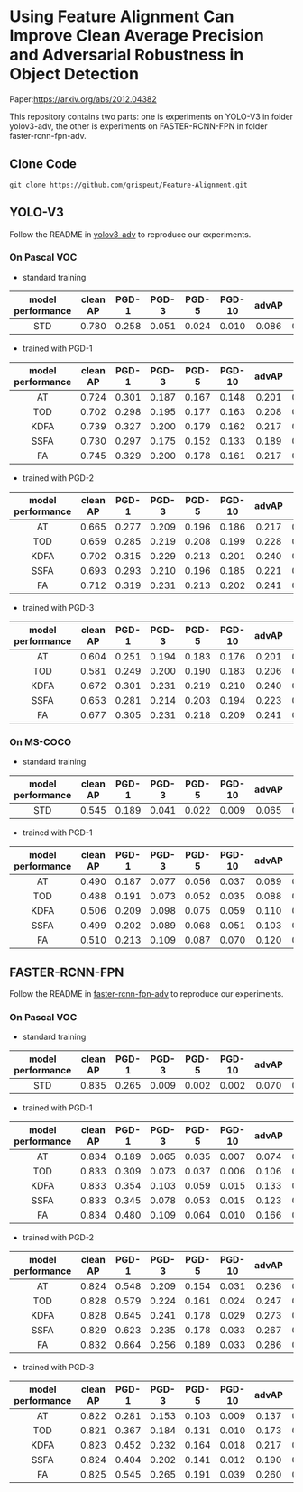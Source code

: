 # Using Feature Alignment Can Improve Clean Average Precision and Adversarial Robustness in Object Detection

Paper:https://arxiv.org/abs/2012.04382

This repository contains two parts: one is experiments on YOLO-V3 in folder yolov3-adv, the other is experiments on FASTER-RCNN-FPN in folder faster-rcnn-fpn-adv.


## Clone Code
```
git clone https://github.com/grispeut/Feature-Alignment.git
```

## YOLO-V3

Follow the README in [yolov3-adv](https://github.com/grispeut/Feature-Alignment/tree/main/yolov3-adv/README.md) to reproduce our experiments.

### On Pascal VOC

+ standard training

| model performance                   |  clean AP | PGD-1 | PGD-3 | PGD-5 | PGD-10 | advAP | acAP |
| :-----------------: |:-----------------: |:-----------------:|:-----------------:|:-----------------:|:-----------------:|:-----------------:|:-----------------:|
| STD  | 0.780 | 0.258 | 0.051 | 0.024 | 0.010 | 0.086 | 0.433 |

+ trained with PGD-1

| model performance                   |  clean AP | PGD-1 | PGD-3 | PGD-5 | PGD-10 | advAP | acAP |
| :-----------------: |:-----------------: |:-----------------:|:-----------------:|:-----------------:|:-----------------:|:-----------------:|:-----------------:|
| AT   | 0.724 | 0.301 | 0.187 | 0.167 | 0.148 | 0.201 | 0.463 | 
| TOD  | 0.702 | 0.298 | 0.195 | 0.177 | 0.163 | 0.208 | 0.455 |            
| KDFA | 0.739 | 0.327 | 0.200 | 0.179 | 0.162 | 0.217 | 0.478 |           
| SSFA | 0.730 | 0.297 | 0.175 | 0.152 | 0.133 | 0.189 | 0.460 |        
| FA   | 0.745 | 0.329 | 0.200 | 0.178 | 0.161 | 0.217 | 0.481 |        


+ trained with PGD-2

| model performance                   |  clean AP | PGD-1 | PGD-3 | PGD-5 | PGD-10 | advAP | acAP |
| :-----------------: |:-----------------: |:-----------------:|:-----------------:|:-----------------:|:-----------------:|:-----------------:|:-----------------:|
| AT   | 0.665 | 0.277 | 0.209 | 0.196 | 0.186 | 0.217 | 0.441 |          
| TOD  | 0.659 | 0.285 | 0.219 | 0.208 | 0.199 | 0.228 | 0.444 |           
| KDFA | 0.702 | 0.315 | 0.229 | 0.213 | 0.201 | 0.240 | 0.471 |          
| SSFA | 0.693 | 0.293 | 0.210 | 0.196 | 0.185 | 0.221 | 0.457 |         
| FA   | 0.712 | 0.319 | 0.231 | 0.213 | 0.202 | 0.241 | 0.477 |           


+ trained with PGD-3

| model performance                   |  clean AP | PGD-1 | PGD-3 | PGD-5 | PGD-10 | advAP | acAP |
| :-----------------: |:-----------------: |:-----------------:|:-----------------:|:-----------------:|:-----------------:|:-----------------:|:-----------------:|
| AT   | 0.604 | 0.251 | 0.194 | 0.183 | 0.176 | 0.201 | 0.403 |
| TOD  | 0.581 | 0.249 | 0.200 | 0.190 | 0.183 | 0.206 | 0.394 |           
| KDFA | 0.672 | 0.301 | 0.231 | 0.219 | 0.210 | 0.240 | 0.456 |       
| SSFA | 0.653 | 0.281 | 0.214 | 0.203 | 0.194 | 0.223 | 0.438 |          
| FA   | 0.677 | 0.305 | 0.231 | 0.218 | 0.209 | 0.241 | 0.459 |   

### On MS-COCO

+ standard training

| model performance                   |  clean AP | PGD-1 | PGD-3 | PGD-5 | PGD-10 | advAP | acAP |
| :-----------------: |:-----------------: |:-----------------:|:-----------------:|:-----------------:|:-----------------:|:-----------------:|:-----------------:|
| STD  | 0.545 | 0.189 | 0.041 | 0.022 | 0.009 | 0.065 | 0.305 |

+ trained with PGD-1

| model performance                   |  clean AP | PGD-1 | PGD-3 | PGD-5 | PGD-10 | advAP | acAP |
| :-----------------: |:-----------------: |:-----------------:|:-----------------:|:-----------------:|:-----------------:|:-----------------:|:-----------------:|
| AT   | 0.490 | 0.187 | 0.077 | 0.056 | 0.037 | 0.089 | 0.290 | 
| TOD  | 0.488 | 0.191 | 0.073 | 0.052 | 0.035 | 0.088 | 0.288 |            
| KDFA | 0.506 | 0.209 | 0.098 | 0.075 | 0.059 | 0.110 | 0.308 |           
| SSFA | 0.499 | 0.202 | 0.089 | 0.068 | 0.051 | 0.103 | 0.301 |        
| FA   | 0.510 | 0.213 | 0.109 | 0.087 | 0.070 | 0.120 | 0.315 |

## FASTER-RCNN-FPN

Follow the README in [faster-rcnn-fpn-adv](https://github.com/grispeut/Feature-Alignment/tree/main/faster-rcnn-fpn-adv/README.md) to reproduce our experiments.

### On Pascal VOC

+ standard training

| model performance                   |  clean AP | PGD-1 | PGD-3 | PGD-5 | PGD-10 | advAP | acAP |
| :-----------------: |:-----------------: |:-----------------:|:-----------------:|:-----------------:|:-----------------:|:-----------------:|:-----------------:|
| STD  | 0.835 | 0.265 | 0.009 | 0.002 | 0.002 | 0.070 | 0.453 |

+ trained with PGD-1

| model performance                   |  clean AP | PGD-1 | PGD-3 | PGD-5 | PGD-10 | advAP | acAP |
| :-----------------: |:-----------------: |:-----------------:|:-----------------:|:-----------------:|:-----------------:|:-----------------:|:-----------------:|
| AT   | 0.834 | 0.189 | 0.065 | 0.035 | 0.007 | 0.074 | 0.454 | 
| TOD  | 0.833 | 0.309 | 0.073 | 0.037 | 0.006 | 0.106 | 0.470 |            
| KDFA | 0.833 | 0.354 | 0.103 | 0.059 | 0.015 | 0.133 | 0.483 |           
| SSFA | 0.833 | 0.345 | 0.078 | 0.053 | 0.015 | 0.123 | 0.478 |        
| FA   | 0.834 | 0.480 | 0.109 | 0.064 | 0.010 | 0.166 | 0.500 |        


+ trained with PGD-2

| model performance                   |  clean AP | PGD-1 | PGD-3 | PGD-5 | PGD-10 | advAP | acAP |
| :-----------------: |:-----------------: |:-----------------:|:-----------------:|:-----------------:|:-----------------:|:-----------------:|:-----------------:|
| AT   | 0.824 | 0.548 | 0.209 | 0.154 | 0.031 | 0.236 | 0.530 |          
| TOD  | 0.828 | 0.579 | 0.224 | 0.161 | 0.024 | 0.247 | 0.538 |           
| KDFA | 0.828 | 0.645 | 0.241 | 0.178 | 0.029 | 0.273 | 0.551 |          
| SSFA | 0.829 | 0.623 | 0.235 | 0.178 | 0.033 | 0.267 | 0.548 |         
| FA   | 0.832 | 0.664 | 0.256 | 0.189 | 0.033 | 0.286 | 0.559 |           


+ trained with PGD-3

| model performance                   |  clean AP | PGD-1 | PGD-3 | PGD-5 | PGD-10 | advAP | acAP |
| :-----------------: |:-----------------: |:-----------------:|:-----------------:|:-----------------:|:-----------------:|:-----------------:|:-----------------:|
| AT   | 0.822 | 0.281 | 0.153 | 0.103 | 0.009 | 0.137 | 0.480 |
| TOD  | 0.821 | 0.367 | 0.184 | 0.131 | 0.010 | 0.173 | 0.497 |           
| KDFA | 0.823 | 0.452 | 0.232 | 0.164 | 0.018 | 0.217 | 0.520 |       
| SSFA | 0.824 | 0.404 | 0.202 | 0.141 | 0.012 | 0.190 | 0.507 |          
| FA   | 0.825 | 0.545 | 0.265 | 0.191 | 0.039 | 0.260 | 0.543 | 

